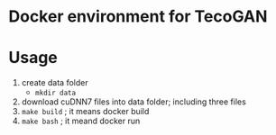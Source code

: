 # Docker environment for TecoGAN 

# Usage
1. create data folder
    - `mkdir data`
2. download cuDNN7 files into data folder; including three files
3. `make build` ; it means docker build
4. `make bash` ; it meand docker run
